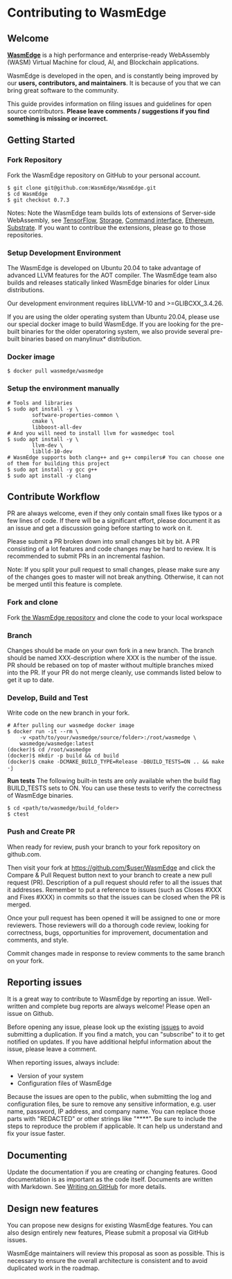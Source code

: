 # Contributing to WasmEdge 


## Welcome 

[**WasmEdge**](https://github.com/WasmEdge/WasmEdge) is a high performance and enterprise-ready WebAssembly (WASM) Virtual Machine for cloud, AI, and Blockchain applications. 

WasmEdge is developed in the open, and is constantly being improved by our **users, contributors, and maintainers**. It is because of you that we can bring great software to the community. 

This guide provides information on filing issues and guidelines for open source contributors. **Please leave comments / suggestions if you find something is missing or incorrect.**



## Getting Started 


### Fork Repository 

Fork the WasmEdge repository on GitHub to your personal account. 


```
$ git clone git@github.com:WasmEdge/WasmEdge.git
$ cd WasmEdge
$ git checkout 0.7.3
```

Notes: Note the WasmEdge team builds lots of extensions of Server-side WebAssembly, see [TensorFlow](https://github.com/second-state/SSVM-tensorflow), [Storage](https://github.com/second-state/SSVM-storage), [Command interface](https://github.com/second-state/ssvm_process_interface), [Ethereum](https://github.com/second-state/SSVM-evmc), [Substrate](https://github.com/second-state/substrate-ssvm-node). If you want to contribue the extensions, please go to those repositories. 


### Setup Development Environment 

The WasmEdge is developed on Ubuntu 20.04 to take advantage of advanced LLVM features for the AOT compiler. The WasmEdge team also builds and releases statically linked WasmEdge binaries for older Linux distributions. 

Our development environment requires libLLVM-10 and >=GLIBCXX_3.4.26. 

If you are using the older operating system than Ubuntu 20.04, please use our special docker image to build WasmEdge. If you are looking for the pre-built binaries for the older operatoring system, we also provide several pre-built binaries based on manylinux* distribution. 




### Docker image 



```
$ docker pull wasmedge/wasmedge
```



### Setup the environment manually 

```
# Tools and libraries
$ sudo apt install -y \
        software-properties-common \
        cmake \
        libboost-all-dev
# And you will need to install llvm for wasmedgec tool
$ sudo apt install -y \
        llvm-dev \
        liblld-10-dev
# WasmEdge supports both clang++ and g++ compilers# You can choose one of them for building this project
$ sudo apt install -y gcc g++
$ sudo apt install -y clang
```



## Contribute Workflow 

PR are always welcome, even if they only contain small fixes like typos or a few lines of code. If there will be a significant effort, please document it as an issue and get a discussion going before starting to work on it. 


Please submit a PR broken down into small changes bit by bit. A PR consisting of a lot features and code changes may be hard to review. It is recommended to submit PRs in an incremental fashion. 


Note: If you split your pull request to small changes, please make sure any of the changes goes to master will not break anything. Otherwise, it can not be merged until this feature is complete. 


### Fork and clone 

Fork [the WasmEdge repository](https://github.com/WasmEdge/WasmEdge) and clone the code to your local workspace 


### Branch 

Changes should be made on your own fork in a new branch. The branch should be named XXX-description where XXX is the number of the issue. PR should be rebased on top of master without multiple branches mixed into the PR. If your PR do not merge cleanly, use commands listed below to get it up to date. 



### Develop, Build and Test 

Write code on the new branch in your fork. 


```
# After pulling our wasmedge docker image
$ docker run -it --rm \
    -v <path/to/your/wasmedge/source/folder>:/root/wasmedge \
    wasmedge/wasmedge:latest
(docker)$ cd /root/wasmedge
(docker)$ mkdir -p build && cd build
(docker)$ cmake -DCMAKE_BUILD_TYPE=Release -DBUILD_TESTS=ON .. && make -j
```

**Run tests**
The following built-in tests are only available when the build flag BUILD_TESTS sets to ON. 
You can use these tests to verify the correctness of WasmEdge binaries. 


```
$ cd <path/to/wasmedge/build_folder>
$ ctest
```



### Push and Create PR 

When ready for review, push your branch to your fork repository on github.com. 

Then visit your fork at https://github.com/$user/WasmEdge and click the Compare & Pull Request button next to your branch to create a new pull request (PR). Description of a pull request should refer to all the issues that it addresses. Remember to put a reference to issues (such as Closes #XXX and Fixes #XXX) in commits so that the issues can be closed when the PR is merged. 

Once your pull request has been opened it will be assigned to one or more reviewers. Those reviewers will do a thorough code review, looking for correctness, bugs, opportunities for improvement, documentation and comments, and style. 

Commit changes made in response to review comments to the same branch on your fork. 



## Reporting issues 

It is a great way to contribute to WasmEdge by reporting an issue. Well-written and complete bug reports are always welcome! Please open an issue on Github. 


Before opening any issue, please look up the existing [issues](https://github.com/WasmEdge/WasmEdge/issues) to avoid submitting a duplication. If you find a match, you can "subscribe" to it to get notified on updates. If you have additional helpful information about the issue, please leave a comment. 


When reporting issues, always include: 

* Version of your system
* Configuration files of WasmEdge

Because the issues are open to the public, when submitting the log and configuration files, be sure to remove any sensitive information, e.g. user name, password, IP address, and company name. You can replace those parts with "REDACTED" or other strings like "****". 
Be sure to include the steps to reproduce the problem if applicable. It can help us understand and fix your issue faster. 


## Documenting 

Update the documentation if you are creating or changing features. Good documentation is as important as the code itself. 
Documents are written with Markdown. See [Writing on GitHub](https://help.github.com/categories/writing-on-github/) for more details. 


## Design new features 

You can propose new designs for existing WasmEdge features. You can also design entirely new features, Please submit a proposal via GitHub issues. 


WasmEdge maintainers will review this proposal as soon as possible. This is necessary to ensure the overall architecture is consistent and to avoid duplicated work in the roadmap. 

